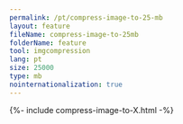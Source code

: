 ```yaml
---
permalink: /pt/compress-image-to-25-mb
layout: feature
fileName: compress-image-to-25mb
folderName: feature
tool: imgcompression
lang: pt
size: 25000
type: mb
nointernationalization: true
---
```

{%- include compress-image-to-X.html -%}       
